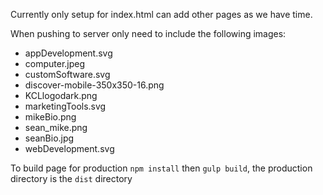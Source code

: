 Currently only setup for index.html can add other pages as we have time.

When pushing to server only need to include the following images:
* appDevelopment.svg
* computer.jpeg
* customSoftware.svg
* discover-mobile-350x350-16.png
* KCLlogodark.png
* marketingTools.svg
* mikeBio.png
* sean_mike.png
* seanBio.jpg
* webDevelopment.svg


To build page for production `npm install` then `gulp build`, the production directory is the `dist` directory